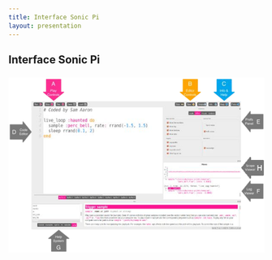 ```yaml
---
title: Interface Sonic Pi
layout: presentation 
---
```


## Interface Sonic Pi
### ![interface](/images/interface.png)


